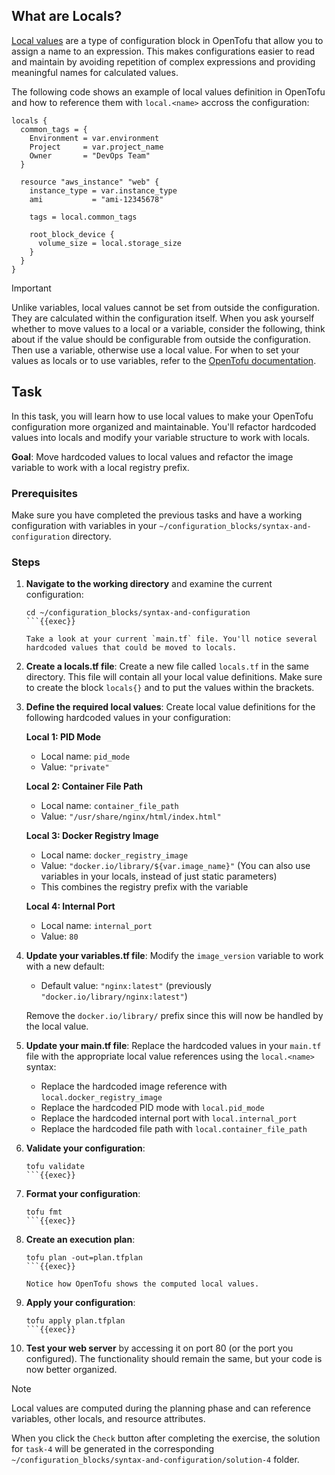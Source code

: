 ## What are Locals?
[Local values](https://opentofu.org/docs/language/values/locals/) are a type of configuration block in OpenTofu that allow you to assign a name to an expression. This makes configurations easier to read and maintain by avoiding repetition of complex expressions and providing meaningful names for calculated values.

The following code shows an example of local values definition in OpenTofu and how to reference them with `local.<name>` accross the configuration:
```hcl
locals {
  common_tags = {
    Environment = var.environment
    Project     = var.project_name
    Owner       = "DevOps Team"
  }

  resource "aws_instance" "web" {
    instance_type = var.instance_type
    ami           = "ami-12345678"

    tags = local.common_tags

    root_block_device {
      volume_size = local.storage_size
    }
  }
}
```

> [!IMPORTANT]  
> Unlike variables, local values cannot be set from outside the configuration. They are calculated within the configuration itself.
> When you ask yourself whether to move values to a local or a variable, consider the following, think about if the value should be configurable from outside the configuration. Then use a variable, otherwise use a local value.
> For when to set your values as locals or to use variables, refer to the [OpenTofu documentation](https://opentofu.org/docs/language/values/locals/#when-to-use-locals).

## Task

In this task, you will learn how to use local values to make your OpenTofu configuration more organized and maintainable. You'll refactor hardcoded values into locals and modify your variable structure to work with locals.

**Goal**: Move hardcoded values to local values and refactor the image variable to work with a local registry prefix.

### Prerequisites
Make sure you have completed the previous tasks and have a working configuration with variables in your `~/configuration_blocks/syntax-and-configuration` directory.

### Steps

1. **Navigate to the working directory** and examine the current configuration:
    ```shell
    cd ~/configuration_blocks/syntax-and-configuration
    ```{{exec}}
    
    Take a look at your current `main.tf` file. You'll notice several hardcoded values that could be moved to locals.

2. **Create a locals.tf file**:
    Create a new file called `locals.tf` in the same directory. This file will contain all your local value definitions. Make sure to create the block `locals{}` and to put the values within the brackets.

3. **Define the required local values**:
    Create local value definitions for the following hardcoded values in your configuration:

    **Local 1: PID Mode**
    - Local name: `pid_mode`
    - Value: `"private"`

    **Local 2: Container File Path**
    - Local name: `container_file_path`
    - Value: `"/usr/share/nginx/html/index.html"`

    **Local 3: Docker Registry Image**
    - Local name: `docker_registry_image`
    - Value: `"docker.io/library/${var.image_name}"` (You can also use variables in your locals, instead of just static parameters)
    - This combines the registry prefix with the variable

    **Local 4: Internal Port**
    - Local name: `internal_port`
    - Value: `80`

4. **Update your variables.tf file**:
    Modify the `image_version` variable to work with a new default:
    - Default value: `"nginx:latest"` (previously `"docker.io/library/nginx:latest"`)
    
    Remove the `docker.io/library/` prefix since this will now be handled by the local value.

5. **Update your main.tf file**:
    Replace the hardcoded values in your `main.tf` file with the appropriate local value references using the `local.<name>` syntax:
    - Replace the hardcoded image reference with `local.docker_registry_image`
    - Replace the hardcoded PID mode with `local.pid_mode`
    - Replace the hardcoded internal port with `local.internal_port`
    - Replace the hardcoded file path with `local.container_file_path`

6. **Validate your configuration**:
    ```shell
    tofu validate
    ```{{exec}}

7. **Format your configuration**:
    ```shell
    tofu fmt
    ```{{exec}}

8. **Create an execution plan**:
    ```shell
    tofu plan -out=plan.tfplan
    ```{{exec}}
    
    Notice how OpenTofu shows the computed local values.

9. **Apply your configuration**:
    ```shell
    tofu apply plan.tfplan
    ```{{exec}}

10. **Test your web server** by accessing it on port 80 (or the port you configured). The functionality should remain the same, but your code is now better organized.

> [!NOTE]  
> Local values are computed during the planning phase and can reference variables, other locals, and resource attributes.

When you click the `Check` button after completing the exercise, the solution for `task-4` will be generated in the corresponding `~/configuration_blocks/syntax-and-configuration/solution-4` folder.

